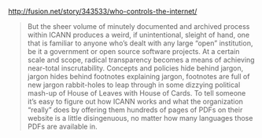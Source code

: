 http://fusion.net/story/343533/who-controls-the-internet/


> But the sheer volume of minutely documented and archived process within ICANN
> produces a weird, if unintentional, sleight of hand, one that is familiar to
> anyone who’s dealt with any large “open” institution, be it a government or
> open source software projects. At a certain scale and scope, radical
> transparency becomes a means of achieving near-total inscrutability. Concepts
> and policies hide behind jargon, jargon hides behind footnotes explaining
> jargon, footnotes are full of new jargon rabbit-holes to leap through in some
> dizzying political mash-up of House of Leaves with House of Cards. To tell
> someone it’s easy to figure out how ICANN works and what the organization
> “really” does by offering them hundreds of pages of PDFs on their website is a
> little disingenuous, no matter how many languages those PDFs are available in. 
